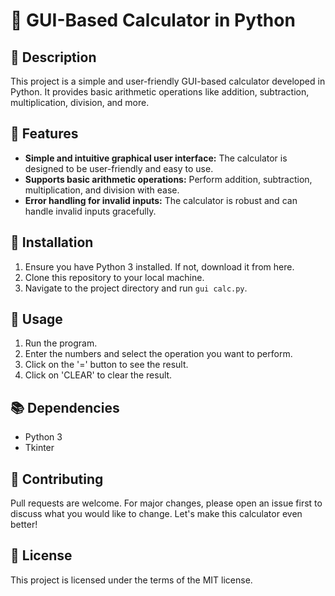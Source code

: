 # 🧮 GUI-Based Calculator in Python

## 📝 Description
This project is a simple and user-friendly GUI-based calculator developed in Python. It provides basic arithmetic operations like addition, subtraction, multiplication, division, and more.

## 🌟 Features
- **Simple and intuitive graphical user interface:** The calculator is designed to be user-friendly and easy to use.
- **Supports basic arithmetic operations:** Perform addition, subtraction, multiplication, and division with ease.
- **Error handling for invalid inputs:** The calculator is robust and can handle invalid inputs gracefully.

## 🔧 Installation
1. Ensure you have Python 3 installed. If not, download it from here.
2. Clone this repository to your local machine.
3. Navigate to the project directory and run `gui calc.py`.

## 🚀 Usage
1. Run the program.
2. Enter the numbers and select the operation you want to perform.
3. Click on the '=' button to see the result.
4. Click on 'CLEAR' to clear the result.

## 📚 Dependencies
- Python 3
- Tkinter

## 🤝 Contributing
Pull requests are welcome. For major changes, please open an issue first to discuss what you would like to change. Let's make this calculator even better!

## 📜 License
This project is licensed under the terms of the MIT license.
